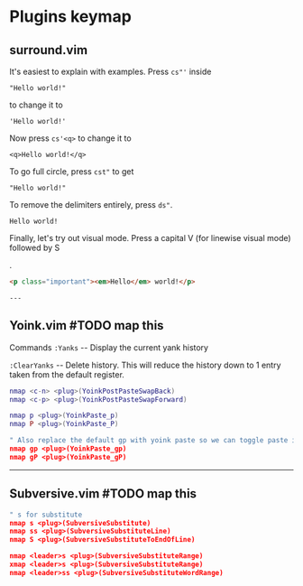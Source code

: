 # Plugins keymap

## surround.vim

It's easiest to explain with examples. Press `cs"'` inside

    "Hello world!"

to change it to

    'Hello world!'

Now press `cs'<q>` to change it to

    <q>Hello world!</q>

To go full circle, press `cst"` to get

    "Hello world!"

To remove the delimiters entirely, press `ds"`.

    Hello world!

Finally, let's try out visual mode. Press a capital V (for linewise visual mode) followed by S<p class="important">.

```html
<p class="important"><em>Hello</em> world!</p>
```

    ---

## Yoink.vim #TODO map this

Commands
`:Yanks` -- Display the current yank history

`:ClearYanks` -- Delete history. This will reduce the history down to 1 entry taken from the default register.

```lua
nmap <c-n> <plug>(YoinkPostPasteSwapBack)
nmap <c-p> <plug>(YoinkPostPasteSwapForward)

nmap p <plug>(YoinkPaste_p)
nmap P <plug>(YoinkPaste_P)

" Also replace the default gp with yoink paste so we can toggle paste in this case too
nmap gp <plug>(YoinkPaste_gp)
nmap gP <plug>(YoinkPaste_gP)
```

---

## Subversive.vim #TODO map this

```lua
" s for substitute
nmap s <plug>(SubversiveSubstitute)
nmap ss <plug>(SubversiveSubstituteLine)
nmap S <plug>(SubversiveSubstituteToEndOfLine)

nmap <leader>s <plug>(SubversiveSubstituteRange)
xmap <leader>s <plug>(SubversiveSubstituteRange)
nmap <leader>ss <plug>(SubversiveSubstituteWordRange)
```
